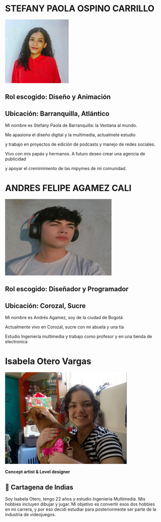 <h1>STEFANY PAOLA OSPINO CARRILLO</h1>
<img src="Stefany Ospino/foto Stefany.png" alt="Foto de perfil Stefany"/>
<h2>Rol escogido: Diseño y Animación</h2>
<h2>Ubicación: Barranquilla, Atlántico</h2>
<p>Mi nombre es Stefany Paola de Barranquilla: la Ventana al mundo.</p> 
<p>Me apasiona el diseño digital y la multimedia, actualmete estudio</p>
<p>y trabajo en proyectos de edición de podcasts y manejo de redes sociales.</p>
<p>Vivo con mis papás y hermanos. A futuro deseo crear una agencia de publicidad</p>
<p>y apoyar el cremimimento de las mipymes de mi comunidad.</p>

<h1>ANDRES FELIPE AGAMEZ CALI</h1>
<img src="Andres Agamez/Andres.png" alt="Foto de perfil de Andrés" width="350px" height="250"/> 
<h2>Rol escogido: Diseñador y Programador</h2>
<h2>Ubicación: Corozal, Sucre</h2>
<p>Mi nombre es Andrés Agamez, soy de la ciudad de Bogotá</p>
<p>Actualmente vivo en Corozal, sucre con mi abuela y una tía</p>
<p>Estudio Ingeniería multimedia y trabajo como profesor y en una tienda de electronica</p>

<h1>Isabela Otero Vargas</h1>
<img src="Isabela Otero/FotoIsabelaOtero.png" alt="Foto de Isabela Otero" width="400" height="300" loading="lazy">
<p><strong>Concept artist & Level designer</strong></p>
<h2>📍 Cartagena de Indias</h2>

<p>
Soy Isabela Otero, tengo 22 años y estudio Ingeniería Multimedia.  
Mis hobbies incluyen dibujar y jugar.  
Mi objetivo es convertir esos dos hobbies en mi carrera, y por eso decidí estudiar para posteriormente ser parte de la industria de videojuegos.
</p>
